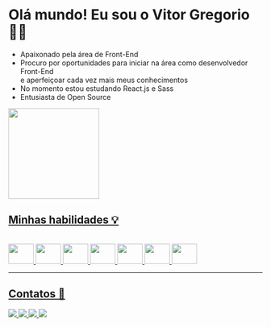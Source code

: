  <h1> Olá mundo! Eu sou o Vitor Gregorio 🏴‍☠️ </h1>
<ul>
  <li> Apaixonado pela área de Front-End</li>
  <li> Procuro por oportunidades para iniciar na área como desenvolvedor Front-End <br>
    e aperfeiçoar cada vez mais meus conhecimentos </li>
  <li> No momento estou estudando React.js e Sass</li>
  <Li> Entusiasta de Open Source </li>
  
</ul>
<div>
  <a href="https://github.com/vitorvitorgregorio">
    <img height="180em" src="https://github-readme-stats.vercel.app/api?username=vitorvitorgregorio&show_icons=true&bg_color=141315&title_color=CE86FF&text_color=FFF&border_color=EB69FF&icon_color=CE86FF">

</div>
  <div style="display: inline_block"> 
   <h2>Minhas habilidades 💡</h2><br>
    <img src="https://cdn.jsdelivr.net/gh/devicons/devicon/icons/html5/html5-original.svg" height="40px" width="50px"/>
    <img src="https://cdn.jsdelivr.net/gh/devicons/devicon/icons/css3/css3-original.svg" height="40px" width="50px"/>
    <img src="https://cdn.jsdelivr.net/gh/devicons/devicon/icons/bootstrap/bootstrap-plain-wordmark.svg" height="40px" width="50px"/>
    <img src="https://cdn.jsdelivr.net/gh/devicons/devicon/icons/javascript/javascript-original.svg" height="40px" width="50px"/>
    <img src="https://cdn.jsdelivr.net/gh/devicons/devicon/icons/c/c-original.svg" height="40px" width="50px"/>
    <img src="https://cdn.jsdelivr.net/gh/devicons/devicon/icons/figma/figma-original.svg" height="40px" width="50px"/>
    <img src="https://cdn.jsdelivr.net/gh/devicons/devicon/icons/git/git-original.svg" height="40px" width="50px"/>
  </div>
  <hr>
  <div>
     <h2> Contatos 📱 </h2>
    <a href="https://br.linkedin.com/in/vitor-gregorio" target="_blank"> <img src="https://img.shields.io/badge/LinkedIn-0077B5?style=for-the-badge&logo=linkedin&logoColor=white" target="_blank"> </a>
    <a href="https://contate.me/entreemcontato" target="_blank"> <img src="https://img.shields.io/badge/WhatsApp-25D366?style=for-the-badge&logo=whatsapp&logoColor=white" target="_blank"> </a>
    <a href="mailto:vitorvitorgregorio@gmail.com" target="_blank"> <img src="https://img.shields.io/badge/Gmail-D14836?style=for-the-badge&logo=gmail&logoColor=white" target="_blank"> </a>
    <a href="#" target="_blank"> <img src="https://img.shields.io/badge/Instagram-E4405F?style=for-the-badge&logo=instagram&logoColor=white" target="_blank"> </a>
  </div>
    
